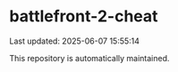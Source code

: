 # battlefront-2-cheat

Last updated: 2025-06-07 15:55:14

This repository is automatically maintained.
